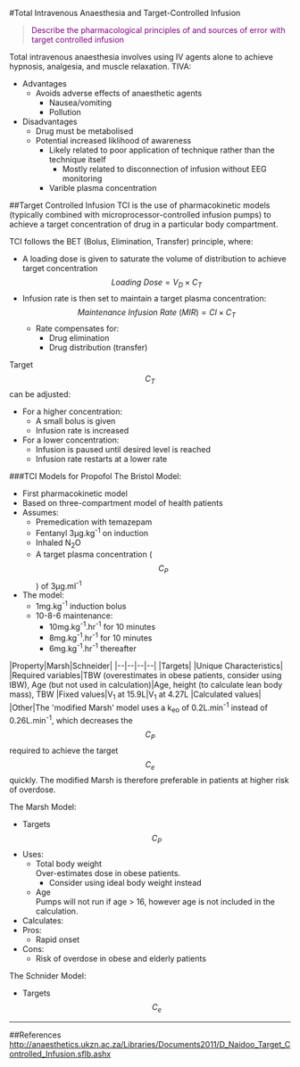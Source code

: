 #Total Intravenous Anaesthesia and Target-Controlled Infusion
> <p style="color:purple";>Describe the pharmacological principles of and sources of error with target controlled infusion</p>

Total intravenous anaesthesia involves using IV agents alone to achieve hypnosis, analgesia, and muscle relaxation. TIVA:
* Advantages
    * Avoids adverse effects of anaesthetic agents
        * Nausea/vomiting
        * Pollution
* Disadvantages
    * Drug must be metabolised
    * Potential increased liklihood of awareness
        * Likely related to poor application of technique rather than the technique itself
            * Mostly related to disconnection of infusion without EEG monitoring
        * Varible plasma concentration


##Target Controlled Infusion
TCI is the use of pharmacokinetic models (typically combined with microprocessor-controlled infusion pumps) to achieve a target concentration of drug in a particular body compartment.

TCI follows the BET (Bolus, Elimination, Transfer) principle, where:
* A loading dose is given to saturate the volume of distribution to achieve target concentration  
$$Loading \ Dose = V_D \times C_T$$
* Infusion rate is then set to maintain a target plasma concentration:  
$$Maintenance \ Infusion \ Rate \ (MIR) = Cl \times C_T$$
    * Rate compensates for:
        * Drug elimination
        * Drug distribution (transfer)

Target $$C_T$$ can be adjusted:
* For a higher concentration:
    * A small bolus is given
    * Infusion rate is increased
* For a lower concentration:
    * Infusion is paused until desired level is reached
    * Infusion rate restarts at a lower rate

###TCI Models for Propofol
The Bristol Model:
* First pharmacokinetic model
* Based on three-compartment model of health patients
* Assumes:
    * Premedication with temazepam
    * Fentanyl 3μg.kg<sup>-1</sup> on induction
    * Inhaled N<sub>2</sub>O
    * A target plasma concentration ($$C_P$$) of 3μg.ml<sup>-1</sup>
* The model:
    * 1mg.kg<sup>-1</sup> induction bolus
    * 10-8-6 maintenance:
        * 10mg.kg<sup>-1</sup>.hr<sup>-1</sup> for 10 minutes
        * 8mg.kg<sup>-1</sup>.hr<sup>-1</sup> for 10 minutes
        * 6mg.kg<sup>-1</sup>.hr<sup>-1</sup> thereafter


|Property|Marsh|Schneider|
|--|--|--|--|
|Targets|
|Unique Characteristics|
|Required variables|TBW (overestimates in obese patients, consider using IBW), Age (but not used in calculation)|Age, height (to calculate lean body mass), TBW 
|Fixed values|V<sub>1</sub> at 15.9L|V<sub>1</sub> at 4.27L
|Calculated values|
|Other|The 'modified Marsh' model uses a k<sub>eo</sub> of 0.2L.min<sup>-1</sup> instead of 0.26L.min<sup>-1</sup>, which decreases the $$C_P$$ required to achieve the target $$C_e$$ quickly. The modified Marsh is therefore preferable in patients at higher risk of overdose.


        
The Marsh Model:
* Targets $$C_P$$
* Uses:
    * Total body weight  
    Over-estimates dose in obese patients.
        * Consider using ideal body weight instead
    * Age  
    Pumps will not run if age > 16, however age is not included in the calculation.
* Calculates:
* Pros:
    * Rapid onset
* Cons:
    * Risk of overdose in obese and elderly patients


The Schnider Model:
* Targets $$C_e$$

---

##References
http://anaesthetics.ukzn.ac.za/Libraries/Documents2011/D_Naidoo_Target_Controlled_Infusion.sflb.ashx